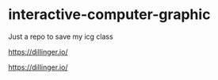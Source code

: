 # interactive-computer-graphic


Just a repo to save my icg class


https://dillinger.io/

https://dillinger.io/